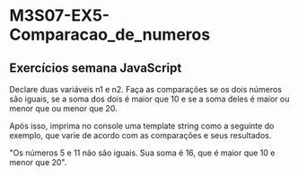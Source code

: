 # M3S07-EX5-Comparacao_de_numeros

## Exercícios semana JavaScript

Declare duas variáveis n1 e n2. Faça as comparações se os dois números são iguais, se a soma dos dois é maior que 10 e se a soma deles é maior ou menor que ou menor que 20.

Após isso, imprima no console uma template string como a seguinte do exemplo, que varie de acordo com as comparações e seus resultados.

"Os números 5 e 11 não são iguais. Sua soma é 16, que é maior que 10 e menor que 20".
